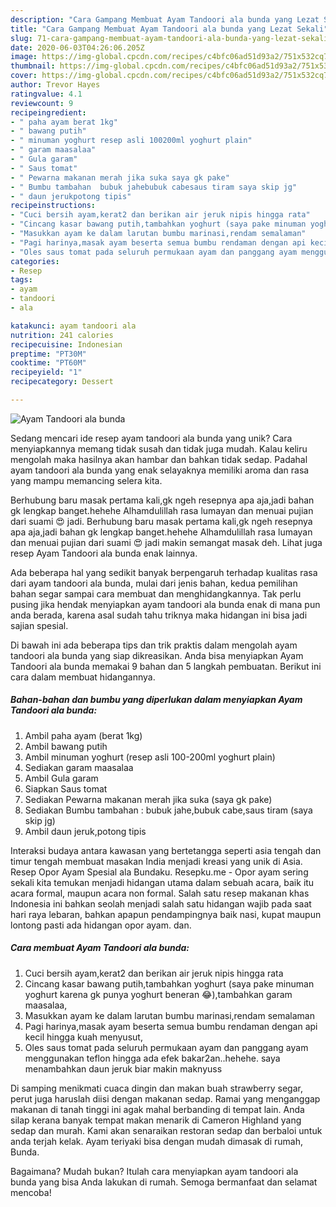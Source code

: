 ```yaml
---
description: "Cara Gampang Membuat Ayam Tandoori ala bunda yang Lezat Sekali"
title: "Cara Gampang Membuat Ayam Tandoori ala bunda yang Lezat Sekali"
slug: 71-cara-gampang-membuat-ayam-tandoori-ala-bunda-yang-lezat-sekali
date: 2020-06-03T04:26:06.205Z
image: https://img-global.cpcdn.com/recipes/c4bfc06ad51d93a2/751x532cq70/ayam-tandoori-ala-bunda-foto-resep-utama.jpg
thumbnail: https://img-global.cpcdn.com/recipes/c4bfc06ad51d93a2/751x532cq70/ayam-tandoori-ala-bunda-foto-resep-utama.jpg
cover: https://img-global.cpcdn.com/recipes/c4bfc06ad51d93a2/751x532cq70/ayam-tandoori-ala-bunda-foto-resep-utama.jpg
author: Trevor Hayes
ratingvalue: 4.1
reviewcount: 9
recipeingredient:
- " paha ayam berat 1kg"
- " bawang putih"
- " minuman yoghurt resep asli 100200ml yoghurt plain"
- " garam maasalaa"
- " Gula garam"
- " Saus tomat"
- " Pewarna makanan merah jika suka saya gk pake"
- " Bumbu tambahan  bubuk jahebubuk cabesaus tiram saya skip jg"
- " daun jerukpotong tipis"
recipeinstructions:
- "Cuci bersih ayam,kerat2 dan berikan air jeruk nipis hingga rata"
- "Cincang kasar bawang putih,tambahkan yoghurt (saya pake minuman yoghurt karena gk punya yoghurt beneran 😂),tambahkan garam maasalaa,"
- "Masukkan ayam ke dalam larutan bumbu marinasi,rendam semalaman"
- "Pagi harinya,masak ayam beserta semua bumbu rendaman dengan api kecil hingga kuah menyusut,"
- "Oles saus tomat pada seluruh permukaan ayam dan panggang ayam menggunakan teflon hingga ada efek bakar2an..hehehe. saya menambahkan daun jeruk biar makin maknyuss"
categories:
- Resep
tags:
- ayam
- tandoori
- ala

katakunci: ayam tandoori ala 
nutrition: 241 calories
recipecuisine: Indonesian
preptime: "PT30M"
cooktime: "PT60M"
recipeyield: "1"
recipecategory: Dessert

---
```



![Ayam Tandoori ala bunda](https://img-global.cpcdn.com/recipes/c4bfc06ad51d93a2/751x532cq70/ayam-tandoori-ala-bunda-foto-resep-utama.jpg)

Sedang mencari ide resep ayam tandoori ala bunda yang unik? Cara menyiapkannya memang tidak susah dan tidak juga mudah. Kalau keliru mengolah maka hasilnya akan hambar dan bahkan tidak sedap. Padahal ayam tandoori ala bunda yang enak selayaknya memiliki aroma dan rasa yang mampu memancing selera kita.

Berhubung baru masak pertama kali,gk ngeh resepnya apa aja,jadi bahan gk lengkap banget.hehehe Alhamdulillah rasa lumayan dan menuai pujian dari suami 😍 jadi. Berhubung baru masak pertama kali,gk ngeh resepnya apa aja,jadi bahan gk lengkap banget.hehehe Alhamdulillah rasa lumayan dan menuai pujian dari suami 😍 jadi makin semangat masak deh. Lihat juga resep Ayam Tandoori ala bunda enak lainnya.

Ada beberapa hal yang sedikit banyak berpengaruh terhadap kualitas rasa dari ayam tandoori ala bunda, mulai dari jenis bahan, kedua pemilihan bahan segar sampai cara membuat dan menghidangkannya. Tak perlu pusing jika hendak menyiapkan ayam tandoori ala bunda enak di mana pun anda berada, karena asal sudah tahu triknya maka hidangan ini bisa jadi sajian spesial.


Di bawah ini ada beberapa tips dan trik praktis dalam mengolah ayam tandoori ala bunda yang siap dikreasikan. Anda bisa menyiapkan Ayam Tandoori ala bunda memakai 9 bahan dan 5 langkah pembuatan. Berikut ini cara dalam membuat hidangannya.

<!--inarticleads1-->

##### Bahan-bahan dan bumbu yang diperlukan dalam menyiapkan Ayam Tandoori ala bunda:

1. Ambil  paha ayam (berat 1kg)
1. Ambil  bawang putih
1. Ambil  minuman yoghurt (resep asli 100-200ml yoghurt plain)
1. Sediakan  garam maasalaa
1. Ambil  Gula garam
1. Siapkan  Saus tomat
1. Sediakan  Pewarna makanan merah jika suka (saya gk pake)
1. Sediakan  Bumbu tambahan : bubuk jahe,bubuk cabe,saus tiram (saya skip jg)
1. Ambil  daun jeruk,potong tipis


Interaksi budaya antara kawasan yang bertetangga seperti asia tengah dan timur tengah membuat masakan India menjadi kreasi yang unik di Asia. Resep Opor Ayam Spesial ala Bundaku. Resepku.me - Opor ayam sering sekali kita temukan menjadi hidangan utama dalam sebuah acara, baik itu acara formal, maupun acara non formal. Salah satu resep makanan khas Indonesia ini bahkan seolah menjadi salah satu hidangan wajib pada saat hari raya lebaran, bahkan apapun pendampingnya baik nasi, kupat maupun lontong pasti ada hidangan opor ayam. dan. 

<!--inarticleads2-->

##### Cara membuat Ayam Tandoori ala bunda:

1. Cuci bersih ayam,kerat2 dan berikan air jeruk nipis hingga rata
1. Cincang kasar bawang putih,tambahkan yoghurt (saya pake minuman yoghurt karena gk punya yoghurt beneran 😂),tambahkan garam maasalaa,
1. Masukkan ayam ke dalam larutan bumbu marinasi,rendam semalaman
1. Pagi harinya,masak ayam beserta semua bumbu rendaman dengan api kecil hingga kuah menyusut,
1. Oles saus tomat pada seluruh permukaan ayam dan panggang ayam menggunakan teflon hingga ada efek bakar2an..hehehe. saya menambahkan daun jeruk biar makin maknyuss


Di samping menikmati cuaca dingin dan makan buah strawberry segar, perut juga haruslah diisi dengan makanan sedap. Ramai yang menganggap makanan di tanah tinggi ini agak mahal berbanding di tempat lain. Anda silap kerana banyak tempat makan menarik di Cameron Highland yang sedap dan murah. Kami akan senaraikan restoran sedap dan berbaloi untuk anda terjah kelak. Ayam teriyaki bisa dengan mudah dimasak di rumah, Bunda. 

Bagaimana? Mudah bukan? Itulah cara menyiapkan ayam tandoori ala bunda yang bisa Anda lakukan di rumah. Semoga bermanfaat dan selamat mencoba!
